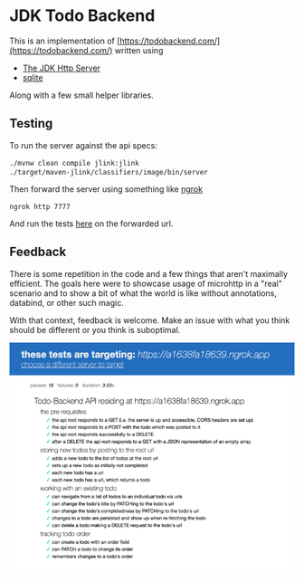 # JDK Todo Backend

This is an implementation of [https://todobackend.com/](https://todobackend.com/) written using

* [The JDK Http Server](https://docs.oracle.com/en/java/javase/21/docs/api/jdk.httpserver/module-summary.html)
* [sqlite](sqlite.org)

Along with a few small helper libraries.

## Testing

To run the server against the api specs:

``` 
./mvnw clean compile jlink:jlink
./target/maven-jlink/classifiers/image/bin/server
```

Then forward the server using something like [ngrok](https://ngrok.com/)

```
ngrok http 7777
```

And run the tests [here](https://todobackend.com/specs/index.html) on the forwarded url.

<!-- 
- [Live Server](https://microhttp-todobackend.onrender.com/)
- [GUI Pointed at Live Server](https://todobackend.com/client/index.html?https://microhttp-todobackend.onrender.com/)
-->

## Feedback

There is some repetition in the code and a few things that aren't maximally efficient. The goals
here were to showcase usage of microhttp in a "real" scenario and to show a bit of what the world
is like without annotations, databind, or other such magic.

With that context, feedback is welcome. Make an issue with what you think should be different or
you think is suboptimal.

![Passing Tests](./img.png)